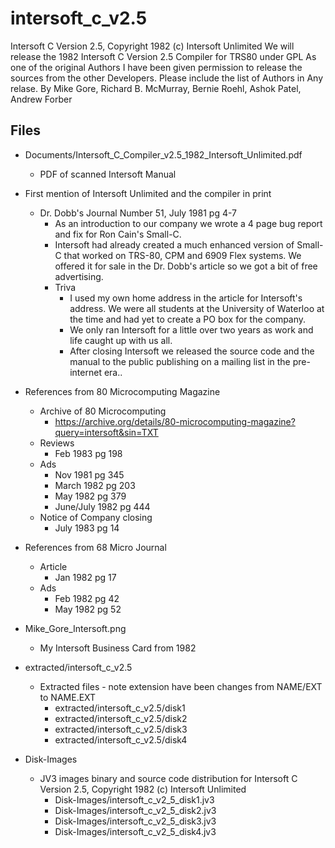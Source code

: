 # intersoft_c_v2.5
Intersoft C Version 2.5, Copyright 1982 (c) Intersoft Unlimited
We will release the 1982 Intersoft C Version 2.5 Compiler for TRS80 under GPL
As one of the original Authors I have been given permission to release the sources from the other Developers.
Please include the list of Authors in Any relase.
By Mike Gore, Richard B. McMurray, Bernie Roehl, Ashok Patel, Andrew Forber


## Files
  * Documents/Intersoft_C_Compiler_v2.5_1982_Intersoft_Unlimited.pdf
    * PDF of scanned Intersoft Manual

  * First mention of Intersoft Unlimited and the compiler in print
    * Dr. Dobb's Journal Number 51, July 1981 pg 4-7
      * As an introduction to our company we wrote a 4 page bug report and fix for Ron Cain's Small-C.
      * Intersoft had already created a much enhanced version of Small-C that worked on TRS-80, CPM and 6909 Flex systems. We offered it for sale in the Dr. Dobb's article so we got a bit of free advertising.
      * Triva 
        * I used my own home address in the article for Intersoft's address. We were all students at the University of Waterloo at the time and had yet to create a PO box for the company.
        * We only ran Intersoft for a little over two years as work and life caught up with us all. 
        * After closing Intersoft we released the source code and the manual to the public publishing on a mailing list in the pre-internet era..

  * References from 80 Microcomputing Magazine
    * Archive of 80 Microcomputing
      * https://archive.org/details/80-microcomputing-magazine?query=intersoft&sin=TXT
    * Reviews
      * Feb 1983 pg 198
    * Ads
      * Nov 1981 pg 345
      * March 1982 pg 203
      * May 1982 pg 379
      * June/July 1982 pg 444
    * Notice of Company closing
      * July 1983 pg 14

  * References from 68 Micro Journal
    * Article
      * Jan 1982 pg 17
    * Ads
      * Feb 1982 pg 42
      * May 1982 pg 52

  * Mike_Gore_Intersoft.png
	* My Intersoft Business Card from 1982

  * extracted/intersoft_c_v2.5
    * Extracted files - note extension have been changes from NAME/EXT to NAME.EXT
      * extracted/intersoft_c_v2.5/disk1
      * extracted/intersoft_c_v2.5/disk2
      * extracted/intersoft_c_v2.5/disk3
      * extracted/intersoft_c_v2.5/disk4

  * Disk-Images
    * JV3 images binary and source code distribution for Intersoft C Version 2.5, Copyright 1982 (c) Intersoft Unlimited
      * Disk-Images/intersoft_c_v2_5_disk1.jv3
      * Disk-Images/intersoft_c_v2_5_disk2.jv3
      * Disk-Images/intersoft_c_v2_5_disk3.jv3
      * Disk-Images/intersoft_c_v2_5_disk4.jv3
